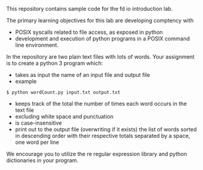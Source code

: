 This repository contains sample code for the fd io introduction lab.

The primary learning objectives for this lab are developing comptency with
* POSIX syscalls related to file access, as exposed in python
* development and execution of python programs in a POSIX command line environment.

In the repository are two plain text files with lots of words. Your
assignment is to create a python 3 program which:
* takes as input the name of an input file and output file
* example

`$ python wordCount.py input.txt output.txt`
* keeps track of the total the number of times each word occurs in the text file 
* excluding white space and punctuation
* is case-insensitive
* print out to the output file (overwriting if it exists) the list of
  words sorted in descending order with their respective totals
  separated by a space, one word per line

We encourage you to utilize the re regular expression library and python dictionaries in your program.
